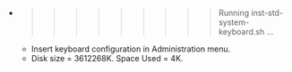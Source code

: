 * >>>>>>>>> Running inst-std-system-keyboard.sh ...
  * Insert keyboard configuration in Administration menu.
  * Disk size = 3612268K. Space Used = 4K.
